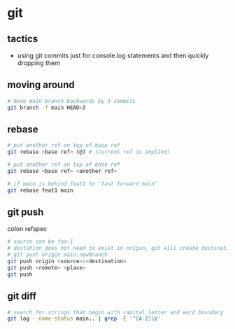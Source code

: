 # git

## tactics

- using git commits just for console.log statements and then quickly dropping them

## moving around

```bash
# move main branch backwards by 3 commits
git branch -f main HEAD~3
```

## rebase

```bash
# put another ref on top of base ref
git rebase <base ref> (@) # (current ref is implied)
```

```bash
# put another ref on top of base ref
git rebase <base ref> <another ref>
```

```bash
# if main is behind feat1 to 'fast forward main'
git rebase feat1 main
```

## git push

colon refspec

```bash
# source can be foo~1
# destation does not need to exist in origin, git will create destination
# git push origin main:newBranch
git push origin <source>:<destination>
git push <remote> <place>
git push

```

## git diff

```bash
# search for strings that begin with capital letter and word boundary
git log --name-status main.. | grep -E '^[A-Z]\b'
```
